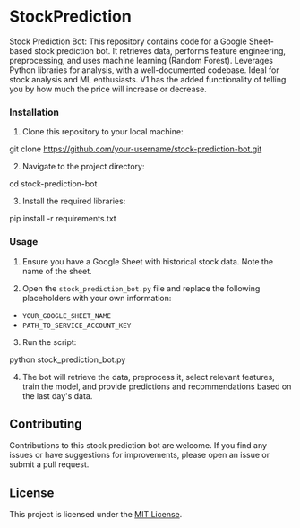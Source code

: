 # StockPrediction
Stock Prediction Bot: This repository contains code for a Google Sheet-based stock prediction bot. It retrieves data, performs feature engineering, preprocessing, and uses machine learning (Random Forest). Leverages Python libraries for analysis, with a well-documented codebase. Ideal for stock analysis and ML enthusiasts. V1 has the added functionality of telling you by how much the price will increase or decrease.

### Installation

1. Clone this repository to your local machine:

git clone https://github.com/your-username/stock-prediction-bot.git

2. Navigate to the project directory:

cd stock-prediction-bot

3. Install the required libraries:

pip install -r requirements.txt


### Usage

1. Ensure you have a Google Sheet with historical stock data. Note the name of the sheet.

2. Open the `stock_prediction_bot.py` file and replace the following placeholders with your own information:

- `YOUR_GOOGLE_SHEET_NAME`
- `PATH_TO_SERVICE_ACCOUNT_KEY`

3. Run the script:

python stock_prediction_bot.py


4. The bot will retrieve the data, preprocess it, select relevant features, train the model, and provide predictions and recommendations based on the last day's data.

## Contributing

Contributions to this stock prediction bot are welcome. If you find any issues or have suggestions for improvements, please open an issue or submit a pull request.

## License

This project is licensed under the [MIT License](LICENSE).

